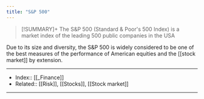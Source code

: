 ```yaml
---
title: "S&P 500" 
---
```

> [!SUMMARY]+
> The S&P 500 (Standard & Poor's 500 Index) is a market index of the leading 500 public companies in the USA

Due to its size and diversity, the S&P 500 is widely considered to be one of the best measures of the performance of American equities and the [[stock market]] by extension. 

---
- Index:: [[_Finance]] 
- Related:: [[Risk]], [[Stocks]], [[Stock market]]
---